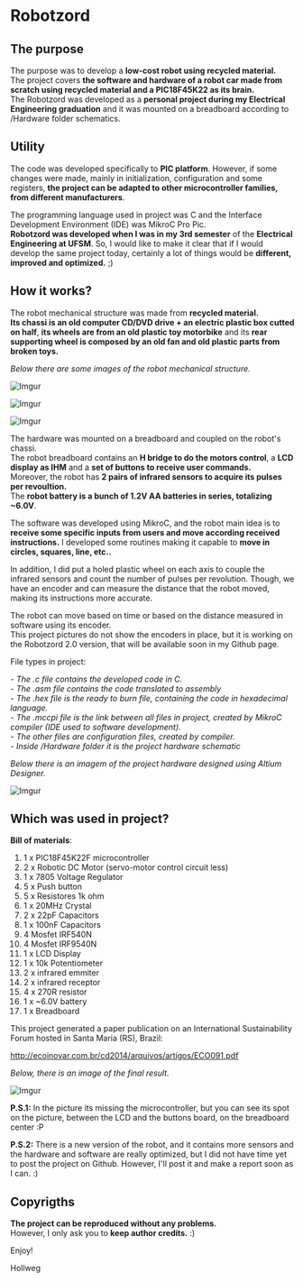 
# Robotzord

## The purpose

The purpose was to develop a **low-cost robot using recycled material.** </br>
The project covers **the software and hardware of a robot car made from scratch using recycled material and a PIC18F45K22 as its brain.** </br>
The Robotzord was developed as a **personal project during my Electrical Engineering graduation** and it was mounted on a breadboard according to /Hardware folder schematics.

## Utility

The code was developed specifically to **PIC platform**. However, if some changes were made, mainly in initialization, configuration and some registers, **the project can be adapted to other microcontroller families, from different manufacturers**.

The programming language used in project was C and the Interface Development Environment (IDE) was MikroC Pro Pic. </br>
**Robotzord was developed when I was in my 3rd semester** of the **Electrical Engineering at UFSM**. So, I would like to make it clear that if I would develop the same project today, certainly a lot of things would be **different, improved and optimized.** ;)
 
## How it works?

The robot mechanical structure was made from **recycled material.** </br>
**Its chassi is an old computer CD/DVD drive + an electric plastic box cutted on half**, **its wheels are from an old plastic toy motorbike** and its **rear supporting wheel is composed by an old fan and old plastic parts from broken toys.** </br>

*Below there are some images of the robot mechanical structure.*

![Imgur](http://i.imgur.com/OyaKfEu.jpg)

![Imgur](http://i.imgur.com/URTTUcw.jpg)

![Imgur](http://i.imgur.com/JuF8qdc.jpg)

The hardware was mounted on a breadboard and coupled on the robot's chassi. </br>
The robot breadboard contains an **H bridge to do the motors control**, a **LCD display as IHM** and a **set of buttons to receive user commands.** </br>
Moreover, the robot has **2 pairs of infrared sensors to acquire its pulses per revoultion.** </br>
The **robot battery is a bunch of 1.2V AA batteries in series, totalizing ~6.0V**. </br>

The software was developed using MikroC, and the robot main idea is to **receive some specific inputs from users and move according received instructions.** I developed some routines making it capable to **move in circles, squares, line, etc..** </br>

In addition, I did put a holed plastic wheel on each axis to couple the infrared sensors and count the number of pulses per revolution. Though, we have an encoder and can measure the distance that the robot moved, making its instructions more accurate.

The robot can move based on time or based on the distance measured in software using its encoder. </br>
This project pictures do not show the encoders in place, but it is working on the Robotzord 2.0 version, that will be available soon in my Github page. 

File types in project:

*- The .c file contains the developed code in C.* </br>
*- The .asm file contains the code translated to assembly* </br>
*- The .hex file is the ready to burn file, containing the code in hexadecimal language.* </br>
*- The .mccpi file is the link between all files in project, created by MikroC compiler (IDE used to software development).* </br>
*- The other files are configuration files, created by compiler.* </br>
*- Inside /Hardware folder it is the project hardware schematic* </br>

*Below there is an imagem of the project hardware designed using Altium Designer.*

![Imgur](http://i.imgur.com/qScvgSV.png)

## Which was used in project?

**Bill of materials**:

01. 1 x PIC18F45K22F microcontroller <br>
02. 2 x Robotic DC Motor (servo-motor control circuit less) </br>
03. 1 x 7805 Voltage Regulator </br>
04. 5 x Push button </br>
05. 5 x Resistores 1k ohm </br>
06. 1 x 20MHz Crystal  </br>
07. 2 x 22pF Capacitors </br>
08. 1 x 100nF Capacitors </br>
09. 4 Mosfet IRF540N </br>
10. 4 Mosfet IRF9540N </br>
11. 1 x LCD Display </br>
12. 1 x 10k Potentiometer </br>
13. 2 x infrared emmiter </br>
14. 2 x infrared receptor </br>
15. 4 x 270R resistor </br>
16. 1 x ~6.0V battery </br>
17. 1 x Breadboard </br>

This project generated a paper publication on an International Sustainability Forum hosted in Santa Maria (RS), Brazil:

http://ecoinovar.com.br/cd2014/arquivos/artigos/ECO091.pdf

*Below, there is an image of the final result.*

![Imgur](http://i.imgur.com/WSppJxU.jpg)

**P.S.1:** In the picture its missing the microcontroller, but you can see its spot on the picture, between the LCD and the buttons board, on the breadboard center :P

**P.S.2:** There is a new version of the robot, and it contains more sensors and the hardware and software are really optimized, but I did not have time yet to post the project on Github. However, I'll post it and make a report soon as I can. :)

## Copyrigths

**The project can be reproduced without any problems.** </br>
However, I only ask you to **keep author credits.** :)


Enjoy!

Hollweg

